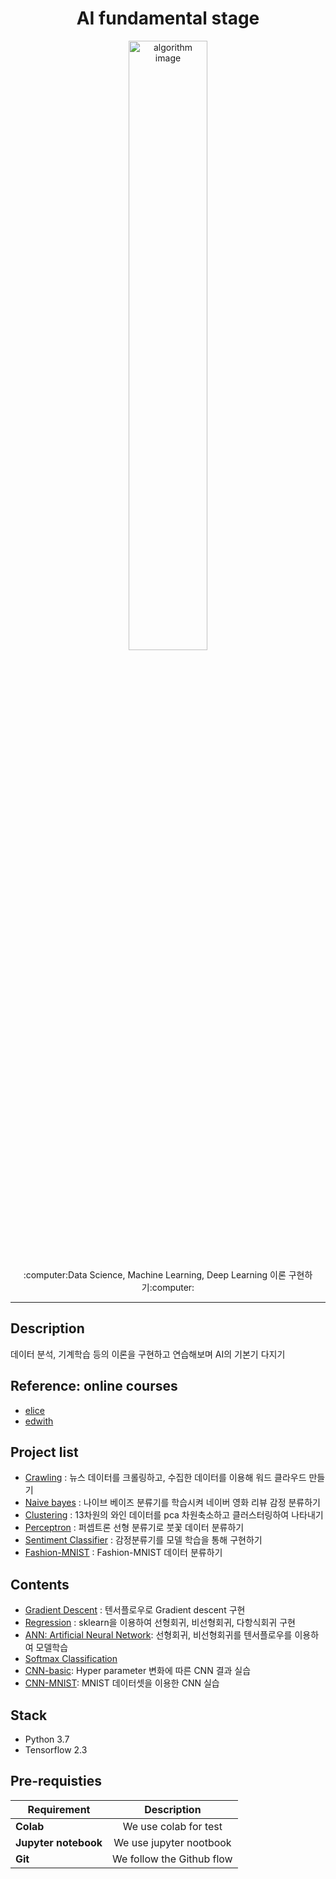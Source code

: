 <h1 align="center">AI fundamental stage</h1>
<p align="center">
    <img alt="algorithm image" src="https://user-images.githubusercontent.com/53554014/89105614-82385b80-d45d-11ea-9221-91d367bb1059.jpg" width=50% height=50% />
</p>
<p align="center">
  :computer:Data Science, Machine Learning, Deep Learning 이론 구현하기:computer:
</p>

* * *

## Description
데이터 분석, 기계학습 등의 이론을 구현하고 연습해보며 AI의 기본기 다지기

## Reference: online courses
* [elice](https://elice.io/)
* [edwith](https://www.edwith.org/)

## Project list
* [Crawling](https://github.com/seraaaayeo/Study-AI/tree/master/crawling%26wc) : 뉴스 데이터를 크롤링하고, 수집한 데이터를 이용해 워드 클라우드 만들기
* [Naive bayes](https://github.com/seraaaayeo/Study-AI/blob/master/elice/3_Naive_Bayes/Naive_Bayesian_(5)_Sentiment%20Classifier.ipynb) : 나이브 베이즈 분류기를 학습시켜 네이버 영화 리뷰 감정 분류하기
* [Clustering](https://github.com/seraaaayeo/Study-AI/blob/master/elice/4_KMeans_Clustering/test_KMeans.ipynb) : 13차원의 와인 데이터를 pca 차원축소하고 클러스터링하여 나타내기
* [Perceptron](https://github.com/seraaaayeo/Study-AI/blob/master/elice/5_Perceptron/perceptron_iris.ipynb) : 퍼셉트론 선형 분류기로 붓꽃 데이터 분류하기
* [Sentiment Classifier](https://github.com/seraaaayeo/Study-AI/blob/master/elice/6_ANN/(4)_Sentiment%20calssifier.ipynb) : 감정분류기를 모델 학습을 통해 구현하기
* [Fashion-MNIST](https://github.com/seraaaayeo/Study-AI/blob/master/elice/6_ANN/(5)_Fashion-MNIST.ipynb) : Fashion-MNIST 데이터 분류하기

## Contents
* [Gradient Descent](https://github.com/seraaaayeo/Study-AI/blob/master/edwith/Gradient%20descent/gradient_descent_test1.ipynb) : 텐서플로우로 Gradient descent 구현
* [Regression](https://github.com/seraaaayeo/Study-AI/tree/master/elice/2_Regression) : sklearn을 이용하여 선형회귀, 비선형회귀, 다항식회귀 구현
* [ANN: Artificial Neural Network](https://github.com/seraaaayeo/Study-AI/tree/master/elice/6_ANN): 선형회귀, 비선형회귀를 텐서플로우를 이용하여 모델학습
* [Softmax Classification](https://github.com/seraaaayeo/Study-AI/blob/master/edwith/Basic_ML/Softmax_classificatoin.ipynb)
* [CNN-basic](https://github.com/seraaaayeo/Study-AI/blob/master/edwith/Basic_DL/CNN_basic.ipynb): Hyper parameter 변화에 따른 CNN 결과 실습
* [CNN-MNIST](https://github.com/seraaaayeo/Study-AI/blob/master/edwith/Basic_DL/CNN_MNIST.ipynb): MNIST 데이터셋을 이용한 CNN 실습

## Stack
* Python 3.7
* Tensorflow 2.3

## Pre-requisties
|  <center>Requirement</center> |  <center>Description</center> |  
|:--------|:--------:|
|**Colab** | <center>We use colab for test</center> |
|**Jupyter notebook** | <center>We use jupyter nootbook</center> |
|**Git** | <center>We follow the Github flow</center> |
